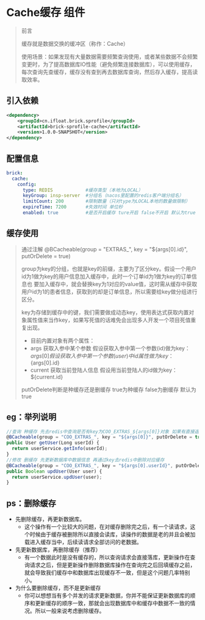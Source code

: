 #  Cache缓存 组件

> 前言
>
> 缓存就是数据交换的缓冲区（称作：Cache）
> 
> 使用场景：如果发现有大量数据需要频繁查询使用，或者某些数据不会频繁变更时，为了提高数据库IO性能（避免频繁连接数据库），可以使用缓存，
> 每次查询先查缓存，缓存没有查到再去数据库查询，然后存入缓存，提高读取效率。
>



## 引入依赖

```xml
<dependency>
    <groupId>cn.ifloat.brick.sprofile</groupId>
    <artifactId>brick-sprofile-cache</artifactId>
    <version>1.0.0-SNAPSHOT</version>
</dependency>
```



## 配置信息

```yml
brick:
  cache:
    config:
      type: REDIS            #缓存类型（本地为LOCAL）
      keyGroup: insp-server  #分组名（nacos里配置的redis客户端分组名）
      limitCount: 200        #限制数量（只对type为LOCAL本地的数量做限制）       
      expireTime: 7200       #失效时间 单位秒
      enabled: true          #是否开启缓存 ture开启 false不开启 默认为true
```
## 缓存使用

> 通过注解 @BCacheable(group = "EXTRAS_", key = "${args[0].id}", putOrDelete = true)  
>
> group为key的分组，也就是key的前缀，主要为了区分key。假设一个用户id为1做为key的用户信息加入缓存中，此时一个订单id为1做为key的订单信息也
> 要加入缓存中，就会替换key为1对应的value值，这时需从缓存中获取用户id为1的患者信息，获取到的却是订单信息，所以需要给key做分组进行区分。
> 
> key为存储到缓存中的键，我们需要做成动态key，使用表达式获取内置对象属性值来当作key，如果写死值的话难免会出现多人开发一个项目死值重复出现。
> - 目前内置对象有两个属性：
>  - args 获取入参中某个参数 假设获取入参中第一个参数(id)做为key：${args[0]} 假设获取入参中第一个参数(user)中id属性做为key：${args[0].id} 
>  - current 获取当前登陆人信息 假设用当前登陆人的id做为key：${current.id}
> 
> putOrDelete判断是种缓存还是删缓存 true为种缓存 false为删缓存 默认为true
>

## eg：举列说明
```javascript
//查询 种缓存 先去redis中查询是否有key为COO_EXTRAS_${args[0]}对象 如果有直接返回，如果没有去查库，获取数据存入缓存
@BCacheable(group = "COO_EXTRAS_", key = "${args[0]}", putOrDelete = true)
public User getUser(Long userId) {
  return userService.getInfo(userId);
}
//修改 删缓存 先更新数据库中数据信息 再通过key去redis中删除对应缓存
@BCacheable(group = "COO_EXTRAS_", key = "${args[0].userId}", putOrDelete = false)
public Boolean updUser(User user) {
  return userService.updUser(user);
}
```
## ps：删除缓存

- 先删除缓存，再更新数据库。
  - 这个操作有一个比较大的问题，在对缓存删除完之后，有一个读请求，这个时候由于缓存被删除所以直接会读库，读操作的数据是老的并且会被加载进入缓存当中，后续读请求全部访问的老数据。
- 先更新数据库，再删除缓存（推荐）
  - 有一个数据此时是没有缓存的，所以查询请求会直接落库，更新操作在查询请求之后，但是更新操作删除数据库操作在查询完之后回填缓存之前，就会导致我们缓存中和数据库出现缓存不一致，但是这个问题几率特别小。
- 为什么要删除缓存，而不是更新缓存
  - 你可以想想当有多个并发的请求更新数据，你并不能保证更新数据库的顺序和更新缓存的顺序一致，那就会出现数据库中和缓存中数据不一致的情况。所以一般来说考虑删除缓存。

# 